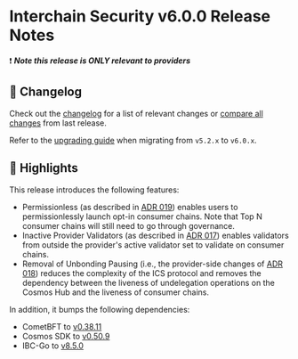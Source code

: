 <!--
  A release notes template that should be adapted for every release
    - release: v6.0.0
    - release branch: v6.0.x
    - the last release: v5.2.0
    - the last release branch: v5.2.x
-->

# Interchain Security v6.0.0  Release Notes

❗ ***Note this release is ONLY relevant to providers***

## 📝 Changelog

Check out the [changelog](https://github.com/cosmos/interchain-security/blob/v6.0.0/CHANGELOG.md) for a list of relevant changes or [compare all changes](https://github.com/cosmos/interchain-security/compare/<v-last>...v6.0.0) from last release.

Refer to the [upgrading guide](https://github.com/cosmos/interchain-security/blob/release/v6.0.x/UPGRADING.md) when migrating from `v5.2.x` to `v6.0.x`.

## 🚀 Highlights

<!-- Add any highlights of this release -->

This release introduces the following features:

- Permissionless (as described in [ADR 019](https://cosmos.github.io/interchain-security/adrs/adr-019-permissionless-ics)) enables users to permissionlessly launch opt-in consumer chains. Note that Top N consumer chains will still need to go through governance. 
- Inactive Provider Validators (as described in [ADR 017](https://cosmos.github.io/interchain-security/adrs/adr-017-allowing-inactive-validators)) enables validators from outside the provider's active validator set to validate on consumer chains.
- Removal of Unbonding Pausing (i.e., the provider-side changes of [ADR 018](https://cosmos.github.io/interchain-security/adrs/adr-018-remove-vscmatured)) reduces the complexity of the ICS protocol and removes the dependency between the liveness of undelegation operations on the Cosmos Hub and the liveness of consumer chains.

In addition, it bumps the following dependencies:

- CometBFT to [v0.38.11](https://github.com/cometbft/cometbft/releases/tag/v0.38.11)
- Cosmos SDK to [v0.50.9](https://github.com/cosmos/cosmos-sdk/releases/tag/v0.50.9)
- IBC-Go to [v8.5.0](https://github.com/cosmos/ibc-go/releases/tag/v8.5.0)
